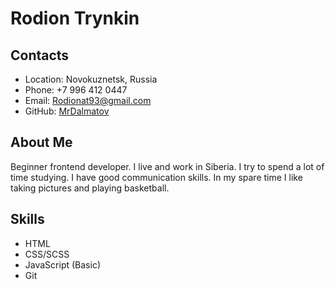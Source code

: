 # Rodion Trynkin
## Contacts
* Location: Novokuznetsk, Russia
* Phone: +7 996 412 0447
* Email: Rodionat93@gmail.com
* GitHub: [MrDalmatov](https://github.com/MrDalmatov "GitHub")
## About Me
Beginner frontend developer. I live and work in Siberia. I try to spend a lot of time studying. I have good communication skills. In my spare time I like taking pictures and playing basketball.
## Skills
* HTML
* CSS/SCSS
* JavaScript (Basic)
* Git


